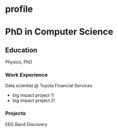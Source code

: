 # profile
# PhD in Computer Science 

## Education
Physics, PhD

### Work Experience
Data scientist @ Toyota Financial Services
- big impact project 1!
- big impact project 2!

### Projects
EEG Band Discovery
